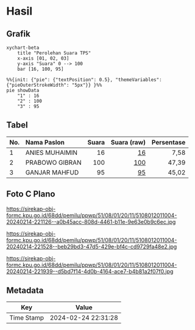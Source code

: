 # Hasil

## Grafik

```mermaid
xychart-beta
    title "Perolehan Suara TPS"
    x-axis [01, 02, 03]
    y-axis "Suara" 0 --> 100
    bar [16, 100, 95]
```

```mermaid
%%{init: {"pie": {"textPosition": 0.5}, "themeVariables": {"pieOuterStrokeWidth": "5px"}} }%%
pie showData
    "1" : 16
    "2" : 100
    "3" : 95
```

## Tabel

| No. | Nama Paslon    | Suara | Suara (raw) | Persentase |
|:--- |:-------------- | -----:| -----------:| ----------:|
| 1   | ANIES MUHAIMIN | 16    | [16][p-1]   | 7,58       |
| 2   | PRABOWO GIBRAN | 100   | [100][p-2]  | 47,39      |
| 3   | GANJAR MAHFUD  | 95    | [95][p-3]   | 45,02      |


[p-1]: https://github.com/gigit-pemilu/pemilu-2024-51-bali/blob/main/pilpres/hitung-suara/sub/51-bali/sub/08-buleleng/sub/01-gerokgak/sub/2011-pengulon/sub/004-tps/sub/paslon-1.txt
[p-2]: https://github.com/gigit-pemilu/pemilu-2024-51-bali/blob/main/pilpres/hitung-suara/sub/51-bali/sub/08-buleleng/sub/01-gerokgak/sub/2011-pengulon/sub/004-tps/sub/paslon-2.txt
[p-3]: https://github.com/gigit-pemilu/pemilu-2024-51-bali/blob/main/pilpres/hitung-suara/sub/51-bali/sub/08-buleleng/sub/01-gerokgak/sub/2011-pengulon/sub/004-tps/sub/paslon-3.txt

## Foto C Plano

https://sirekap-obj-formc.kpu.go.id/68dd/pemilu/ppwp/51/08/01/20/11/5108012011004-20240214-221126--a0b45acc-808d-4461-b11e-9e63e0b9c6ec.jpg

https://sirekap-obj-formc.kpu.go.id/68dd/pemilu/ppwp/51/08/01/20/11/5108012011004-20240214-221528--beb29bd3-47d5-429e-bf4c-cd9729fa48e2.jpg

https://sirekap-obj-formc.kpu.go.id/68dd/pemilu/ppwp/51/08/01/20/11/5108012011004-20240214-221939--d5bd7f14-4d0b-4164-ace7-b4b81a2f07f0.jpg


## Metadata

| Key        | Value               |
| ---------- | ------------------- |
| Time Stamp | 2024-02-24 22:31:28 |



